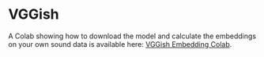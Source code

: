# VGGish


A Colab showing how to download the model and calculate the embeddings on your
own sound data is available here:
[VGGish Embedding Colab](https://colab.research.google.com/drive/1E3CaPAqCai9P9QhJ3WYPNCVmrJU4lAhF).

